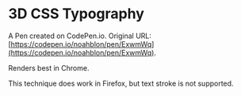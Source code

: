 # 3D CSS Typography 

A Pen created on CodePen.io. Original URL: [https://codepen.io/noahblon/pen/ExwmWq](https://codepen.io/noahblon/pen/ExwmWq).

Renders best in Chrome.  

This technique does work in Firefox, but text stroke is not supported.